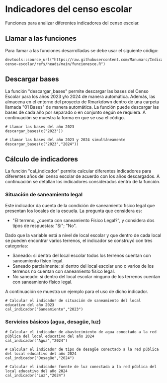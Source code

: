 # Indicadores del censo escolar

Funciones para analizar diferentes indicadores del censo escolar.

## Llamar a las funciones 

Para llamar a las funciones desarrolladas se debe usar el siguiente código:

```
devtools::source_url("https://raw.githubusercontent.com/Manumarc/Indicadores-censo-escolar/refs/heads/main/funcionesce.R")
```

## Descargar bases

La función "descargar_bases" permite descargar las bases del Censo Escolar para los años 2023 y/o 2024 de manera automática. Además, las almacena en el entorno del proyecto de Rmarkdown dentro de una carpeta llamada "01 Bases" de manera automática. La función puede descargar las bases de cada año por separado o en conjunto según se requiera. A continuación se muestra la forma en que se usa el código.

```
# Llamar las bases del año 2023
descargar_bases(c("2023"))

# Llamar las bases del año 2023 y 2024 simultáneamente
descargar_bases(c("2023","2024"))

```

## Cálculo de indicadores

La función "cal_indicador" permite calcular diferentes indicadores para diferentes años del censo escolar de acuerdo con los años descargados. A continuación se detallan los indicadores considerados dentro de la función.

### Situación de saneamiento legal

Este indicador da cuenta de la condición de saneamiento físico legal que presentan los locales de la escuela. La pregunta que considera es:

  - "El terreno, ¿cuenta con saneamiento Físico Legal?", y considera dos tipos de respuestas: "Sí"; "No". 

Dado que la variable está a nivel de local escolar y que dentro de cada local se pueden encontrar varios terrenos, el indicador se construyó con tres categorías:

- Saneado: si dentro del local escolar todos los terrenos cuentan con saneamiento físico legal.
- Saneado parcialmente: si dentro del local escolar uno o varios de los terrenos no cuentan con saneamiento físico legal.
- No saneado: si dentro del local escolar ninguno de los terrenos cuentan con saneamiento físico legal.

A continuación se muestra un ejemplo para el uso de dicho indicador. 

```{r}
# Calcular el indicador de situación de saneamiento del local educativo del año 2023
cal_indicador("Saneamiento","2023")

```

### Servicios básicos (agua, desagüe, luz)

```
# Calcular el indicador de abastecimiento de agua conectado a la red pública del local educativo del año 2024
cal_indicador("Agua","2024")

# Calcular el indicador de tipo de desagüe conectado a la red pública del local educativo del año 2024
cal_indicador("Desagüe","2024")

# Calcular el indicador fuente de luz conectada a la red pública del local educativo del año 2024
cal_indicador("Luz","2024")
```
